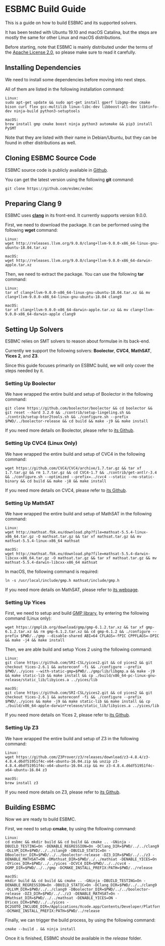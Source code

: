 # ESBMC Build Guide

This is a guide on how to build ESBMC and its supported solvers.

It has been tested with Ubuntu 19.10 and macOS Catalina, but the steps are mostly the same for other Linux and macOS distributions.

Before starting, note that ESBMC is mainly distributed under the terms of the [Apache License 2.0](https://www.apache.org/licenses/LICENSE-2.0), so please make sure to read it carefully.

## Installing Dependencies

We need to install some dependencies before moving into next steps.

All of them are listed in the following installation command:

```
Linux:
sudo apt-get update && sudo apt-get install gperf libgmp-dev cmake bison curl flex gcc-multilib linux-libc-dev libboost-all-dev libtinfo-dev ninja-build python3-setuptools

macOS:
brew install gmp cmake boost ninja python3 automake && pip3 install PySMT
```

Note that they are listed with their name in Debian/Ubuntu, but they can be found in other distributions as well.

## Cloning ESBMC Source Code

ESBMC source code is publicly available in [Github](https://github.com/esbmc/esbmc).

You can get the latest version using the following __git__ command:

```
git clone https://github.com/esbmc/esbmc
```

## Preparing Clang 9

ESBMC uses [__clang__](https://clang.llvm.org/) in its front-end. It currently supports version 9.0.0.

First, we need to download the package. It can be performed using the following __wget__ command:

```
Linux:
wget http://releases.llvm.org/9.0.0/clang+llvm-9.0.0-x86_64-linux-gnu-ubuntu-18.04.tar.xz

macOS:
wget http://releases.llvm.org/9.0.0/clang+llvm-9.0.0-x86_64-darwin-apple.tar.xz
```

Then, we need to extract the package. You can use the following __tar__ command:

```
Linux:
tar xf clang+llvm-9.0.0-x86_64-linux-gnu-ubuntu-18.04.tar.xz && mv clang+llvm-9.0.0-x86_64-linux-gnu-ubuntu-18.04 clang9

macOS:
tar xf clang+llvm-9.0.0-x86_64-darwin-apple.tar.xz && mv clang+llvm-9.0.0-x86_64-darwin-apple clang9
```

## Setting Up Solvers

ESBMC relies on SMT solvers to reason about formulae in its back-end.

Currently we support the following solvers: __Boolector__, __CVC4__, __MathSAT__, __Yices 2__, and __Z3__.

Since this guide focuses primarily on ESBMC build, we will only cover the steps needed by it.

### Setting Up Boolector

We have wrapped the entire build and setup of Boolector in the following command:

```
git clone https://github.com/boolector/boolector && cd boolector && git reset --hard 3.2.0 && ./contrib/setup-lingeling.sh && ./contrib/setup-btor2tools.sh && ./configure.sh --prefix $PWD/../boolector-release && cd build && make -j9 && make install
```

If you need more details on Boolector, please refer to [its Github](https://github.com/Boolector/boolector).

### Setting Up CVC4 (Linux Only)

We have wrapped the entire build and setup of CVC4 in the following command:

```
wget https://github.com/CVC4/CVC4/archive/1.7.tar.gz && tar xf 1.7.tar.gz && rm 1.7.tar.gz && cd CVC4-1.7 && ./contrib/get-antlr-3.4 && ./configure.sh --optimized --prefix=../cvc4 --static --no-static-binary && cd build && make -j8 && make install
```

If you need more details on CVC4, please refer to [its Github](https://github.com/CVC4/CVC4).

### Setting Up MathSAT

We have wrapped the entire build and setup of MathSAT in the following command:

```
Linux:
wget http://mathsat.fbk.eu/download.php?file=mathsat-5.5.4-linux-x86_64.tar.gz -O mathsat.tar.gz && tar xf mathsat.tar.gz && mv mathsat-5.5.4-linux-x86_64 mathsat

macOS:
wget http://mathsat.fbk.eu/download.php?file=mathsat-5.5.4-darwin-libcxx-x86_64.tar.gz -O mathsat.tar.gz && tar xf mathsat.tar.gz && mv mathsat-5.5.4-darwin-libcxx-x86_64 mathsat
```

In macOS, the following command is required:

```
ln -s /usr/local/include/gmp.h mathsat/include/gmp.h
```

If you need more details on MathSAT, please refer to [its webpage](https://mathsat.fbk.eu).

### Setting Up Yices

First, we need to setup and build [GMP library](https://gmplib.org), by entering the following command (Linux only):

```
wget https://gmplib.org/download/gmp/gmp-6.1.2.tar.xz && tar xf gmp-6.1.2.tar.xz && rm gmp-6.1.2.tar.xz && cd gmp-6.1.2 && ./configure --prefix $PWD/../gmp --disable-shared ABI=64 CFLAGS=-fPIC CPPFLAGS=-DPIC && make -j4 && make install
```

Then, we are able build and setup Yices 2 using the following command:

```
Linux:
git clone https://github.com/SRI-CSL/yices2.git && cd yices2 && git checkout Yices-2.6.1 && autoreconf -fi && ./configure --prefix $PWD/../yices --with-static-gmp=$PWD/../gmp/lib/libgmp.a && make -j9 && make static-lib && make install && cp ./build/x86_64-pc-linux-gnu-release/static_lib/libyices.a ../yices/lib

macOS:
git clone https://github.com/SRI-CSL/yices2.git && cd yices2 && git checkout Yices-2.6.1 && autoreconf -fi && ./configure --prefix $PWD/../yices && make -j9 && make static-lib && make install && cp ./build/x86_64-apple-darwin*release/static_lib/libyices.a ../yices/lib
```

If you need more details on Yices 2, please refer to [its Github](https://github.com/SRI-CSL/yices2).

### Setting Up Z3

We have wrapped the entire build and setup of Z3 in the following command:

```
Linux:
wget https://github.com/Z3Prover/z3/releases/download/z3-4.8.4/z3-4.8.4.d6df51951f4c-x64-ubuntu-16.04.zip && unzip z3-4.8.4.d6df51951f4c-x64-ubuntu-16.04.zip && mv z3-4.8.4.d6df51951f4c-x64-ubuntu-16.04 z3

macOS:
brew install z3 
```

If you need more details on Z3, please refer to [its Github](https://github.com/Z3Prover/z3).

## Building ESBMC

Now we are ready to build ESBMC.

First, we need to setup __cmake__, by using the following command:

```
Linux:
cd esbmc && mkdir build && cd build && cmake .. -GNinja -DBUILD_TESTING=On -DENABLE_REGRESSION=On -DClang_DIR=$PWD/../../clang9 -DLLVM_DIR=$PWD/../../clang9 -DBUILD_STATIC=On -DBoolector_DIR=$PWD/../../boolector-release -DZ3_DIR=$PWD/../../z3 -DENABLE_MATHSAT=ON -DMathsat_DIR=$PWD/../../mathsat -DENABLE_YICES=On -DYices_DIR=$PWD/../../yices -DCVC4_DIR=$PWD/../../cvc4 -DGMP_DIR=$PWD/../../gmp -DCMAKE_INSTALL_PREFIX:PATH=$PWD/../release

macOS:
mkdir build && cd build && cmake .. -GNinja -DBUILD_TESTING=On -DENABLE_REGRESSION=On -DBUILD_STATIC=On -DClang_DIR=$PWD/../../clang9 -DLLVM_DIR=$PWD/../../clang9 -DBoolector_DIR=$PWD/../../boolector-release -DZ3_DIR=$PWD/../../z3 -DENABLE_MATHSAT=On -DMathsat_DIR=$PWD/../../mathsat -DENABLE_YICES=ON -DYices_DIR=$PWD/../../yices -DC2GOTO_INCLUDE_DIR=/Applications/Xcode.app/Contents/Developer/Platforms/MacOSX.platform/Developer/SDKs/MacOSX.sdk/usr/include/ -DCMAKE_INSTALL_PREFIX:PATH=$PWD/../release
```

Finally, we can trigger the build process, by using the following command:

```
cmake --build . && ninja install
```

Once it is finished, ESBMC should be available in the _release_ folder.
